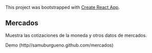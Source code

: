 This project was bootstrapped with [Create React App](https://github.com/facebook/create-react-app).

## Mercados

Muestra las cotizaciones de la moneda y otros datos de mercados.

Demo 
(http//samuburgueno.github.com/mercados)